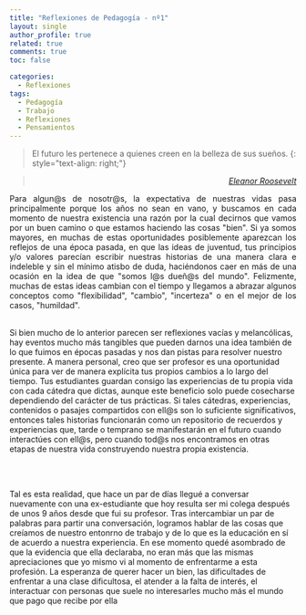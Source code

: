 ```yaml
---
title: "Reflexiones de Pedagogía - nº1"
layout: single
author_profile: true
related: true
comments: true
toc: false

categories:
  - Reflexiones
tags:
  - Pedagogía
  - Trabajo
  - Reflexiones
  - Pensamientos
---
```


> El futuro les pertenece a quienes creen en la belleza de sus sueños.
{: style="text-align: right;"}

> <cite style="text-align: right; display: block;"><a href="https://proverbia.net/cita/13461-el-futuro-pertenece-a-quienes-creen-en-la-belleza-">Eleanor Roosevelt</a></cite>

<p align="justify" markdown="1">
Para algun@s de nosotr@s, la expectativa de nuestras vidas pasa principalmente porque los años no sean en vano, y buscamos en cada momento de nuestra existencia una razón por la cual decirnos que vamos por un buen camino o que estamos haciendo las cosas "bien". Si ya somos mayores, en muchas de estas oportunidades posiblemente aparezcan los reflejos de una época pasada, en que las ideas de juventud, tus principios y/o valores parecían escribir nuestras historias de una manera clara e indeleble y sin el mínimo atisbo de duda, haciéndonos caer en más de una ocasión en la idea de que "somos l@s dueñ@s del mundo". Felizmente, muchas de estas ideas  cambian con el tiempo y llegamos a abrazar algunos conceptos como "flexibilidad", "cambio", "incerteza"  o en el mejor de los casos, "humildad".

<br>
<br>

Si bien mucho de lo anterior parecen ser reflexiones vacías y melancólicas, hay eventos mucho más tangibles que pueden darnos una idea también de lo que fuimos en épocas pasadas y nos dan pistas para resolver nuestro presente. A manera personal, creo que ser profesor es una oportunidad única para ver de manera explícita tus propios cambios a lo largo del tiempo. Tus estudiantes guardan consigo las experiencias de tu propia vida con cada cátedra que dictas, aunque este beneficio solo puede cosecharse dependiendo del carácter de tus prácticas. Si tales cátedras, experiencias, contenidos o pasajes compartidos con ell@s son lo suficiente significativos, entonces tales historias funcionarán como un repositorio de recuerdos y experiencias que, tarde o temprano se manifestarán en el futuro cuando interactúes con ell@s, pero cuando tod@s nos encontramos en otras etapas de nuestra vida construyendo nuestra propia existencia.

<br>
<br>

Tal es esta realidad, que hace un par de días llegué a conversar nuevamente con una ex-estudiante que hoy resulta ser mi colega después de unos 9 años desde que fui su profesor. Tras intercambiar un par de palabras para partir una conversación, logramos hablar de las cosas que creíamos de nuestro entonrno de trabajo y de lo que es la educación en sí de acuerdo a nuestra experiencia. En ese momento quedé asombrado de que la evidencia que ella declaraba, no eran más que las mismas apreciaciones que yo mismo vi al momento de enfrentarme a esta profesión. La esperanza de querer hacer un bien, las dificultades de enfrentar a una clase dificultosa, el atender a la falta de interés, el interactuar con personas que suele no interesarles mucho más el mundo que pago que recibe por ella

</p>
